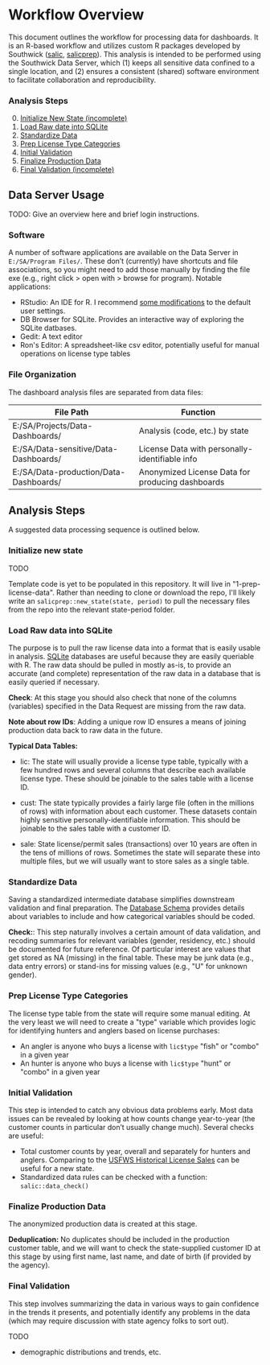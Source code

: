 
# Workflow Overview

This document outlines the workflow for processing data for dashboards. It is an R-based workflow and utilizes custom R packages developed by Southwick ([salic](https://github.com/southwick-associates/salic), [salicprep](https://github.com/southwick-associates/salicprep)). This analysis is intended to be performed using the Southwick Data Server, which (1) keeps all sensitive data confined to a single location, and (2) ensures a consistent (shared) software environment to facilitate collaboration and reproducibility.

### Analysis Steps

0. [Initialize New State (incomplete)](#initialize-new-state)
1. [Load Raw date into SQLite](#load-raw-data-into-sqlite)
2. [Standardize Data](#standardize-data)
3. [Prep License Type Categories](#prep-license-type-categories)
4. [Initial Validation](#initial-validation)
5. [Finalize Production Data](#finalize-production-data)
6. [Final Validation (incomplete)](#final-validation)

## Data Server Usage

TODO: Give an overview here and brief login instructions.

### Software

A number of software applications are available on the Data Server in `E:/SA/Program Files/`. These don’t (currently) have shortcuts and file associations, so you might need to add those manually by finding the file exe (e.g., right click > open with > browse for program). Notable applications:

- RStudio: An IDE for R. I recommend [some modifications](rstudio-settings.md) to the default user settings.
- DB Browser for SQLite. Provides an interactive way of exploring the SQLite datbases.
- Gedit: A text editor
- Ron's Editor: A spreadsheet-like csv editor, potentially useful for manual operations on license type tables

### File Organization

The dashboard analysis files are separated from data files:

| File Path | Function |
| --- | ---|
| E:/SA/Projects/Data-Dashboards/ | Analysis (code, etc.) by state |
| E:/SA/Data-sensitive/Data-Dashboards/ | License Data with personally-identifiable info |
| E:/SA/Data-production/Data-Dashboards/ | Anonymized License Data for producing dashboards |

## Analysis Steps

A suggested data processing sequence is outlined below.

### Initialize new state

TODO

Template code is yet to be populated in this repository. It will live in "1-prep-license-data". Rather than needing to clone or download the repo, I'll likely write an `salicprep::new_state(state, period)` to pull the necessary files from the repo into the relevant state-period folder.

### Load Raw data into SQLite

The purpose is to pull the raw license data into a format that is easily usable in analysis. [SQLite](https://db.rstudio.com/databases/sqlite/) databases are useful because they are easily queriable with R. The raw data should be pulled in mostly as-is, to provide an accurate (and complete) representation of the raw data in a database that is easily queried if necessary. 

**Check**: At this stage you should also check that none of the columns (variables) specified in the Data Request are missing from the raw data. 

**Note about row IDs**: Adding a unique row ID ensures a means of joining production data back to raw data in the future.

**Typical Data Tables:**

- lic: The state will usually provide a license type table, typically with a few hundred rows and several columns that describe each available license type. These should be joinable to the sales table with a license ID.

- cust: The state typically provides a fairly large file (often in the millions of rows) with information about each customer. These datasets contain highly sensitive personally-identifiable information. This should be joinable to the sales table with a customer ID.

- sale: State license/permit sales (transactions) over 10 years are often in the tens of millions of rows. Sometimes the state will separate these into multiple files, but we will usually want to store sales as a single table.

### Standardize Data

Saving a standardized intermediate database simplifies downstream validation and final preparation. The [Database Schema](./data-schema.md) provides details about variables to include and how categorical variables should be coded.

**Check:**: This step naturally involves a certain amount of data validation, and recoding summaries for relevant variables (gender, residency, etc.) should be documented for future reference. Of particular interest are values that get stored as NA (missing) in the final table. These may be junk data (e.g., data entry errors) or stand-ins for missing values (e.g., "U" for unknown gender).

### Prep License Type Categories

The license type table from the state will require some manual editing. At the very least we will need to create a "type" variable which provides logic for identifying hunters and anglers based on license purchases:

- An angler is anyone who buys a license with `lic$type` "fish" or "combo" in a given year
- An hunter is anyone who buys a license with `lic$type` "hunt" or "combo" in a given year

### Initial Validation

This step is intended to catch any obvious data problems early. Most data issues can be revealed by looking at how counts change year-to-year (the customer counts in particular don’t usually change much). Several checks are useful:

- Total customer counts by year, overall and separately for hunters and anglers. Comparing to the [USFWS Historical License Sales]() can be useful for a new state.
- Standardized data rules can be checked with a function: `salic::data_check()`

### Finalize Production Data

The anonymized production data is created at this stage.

**Deduplication:** No duplicates should be included in the production customer table, and we will want to check the state-supplied customer ID at this stage by using first name, last name, and date of birth (if provided by the agency).

### Final Validation

This step involves summarizing the data in various ways to gain confidence in the trends it presents, and potentially identify any problems in the data (which may require discussion with state agency folks to sort out). 

TODO

- demographic distributions and trends, etc.
